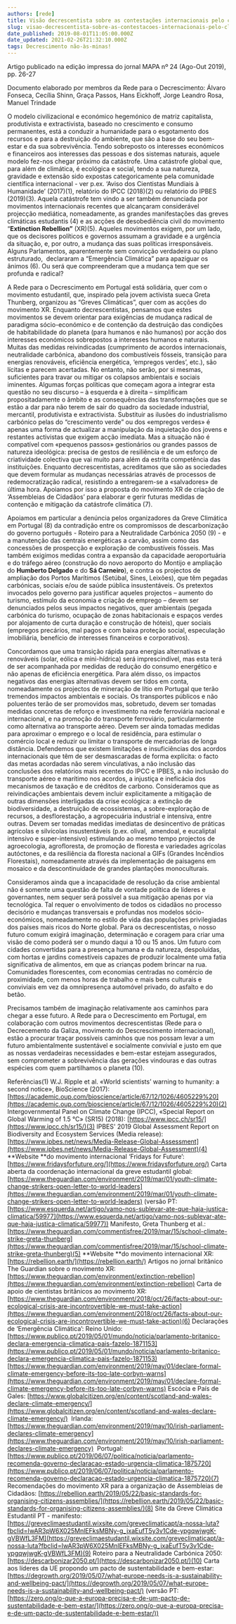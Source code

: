 ```yaml
---
authors: [rede]
title: Visão decrescentista sobre as contestações internacionais pelo clima
slug: visao-decrescentista-sobre-as-contestacoes-internacionais-pelo-clima
date_published: 2019-08-01T11:05:00.000Z
date_updated: 2021-02-26T21:32:10.000Z
tags: Decrescimento não-às-minas!
---
```

Artigo publicado na edição impressa do jornal MAPA nº 24 (Ago-Out 2019), pp. 26-27

Documento elaborado por membros da Rede para o Decrescimento: Álvaro Fonseca, Cecília Shinn, Graça Passos, Hans Eickhoff, Jorge Leandro Rosa, Manuel Trindade

O modelo civilizacional e económico hegemónico de matriz capitalista, produtivista e extractivista, baseado no crescimento e consumo permanentes, está a conduzir a humanidade para o esgotamento dos recursos e para a destruição do ambiente, que são a base do seu bem-estar e da sua sobrevivência. Tendo sobreposto os interesses económicos e financeiros aos interesses das pessoas e dos sistemas naturais, aquele modelo fez-nos chegar próximo da catástrofe. Uma catástrofe global que, para além de climática, é ecológica e social, tendo a sua natureza, gravidade e extensão sido expostas categoricamente pela comunidade científica internacional - ver p.ex. ‘Aviso dos Cientistas Mundiais à Humanidade’ (2017)(1), relatório do IPCC (2018)(2) ou relatório do IPBES (2019)(3). Aquela catástrofe tem vindo a ser também denunciada por movimentos internacionais recentes que alcançaram considerável projecção mediática, nomeadamente, as grandes manifestações das greves climáticas estudantis (4) e as acções de desobediência civil do movimento “**Extinction Rebellion”** (XR)(5). Aqueles movimentos exigem, por um lado, que os decisores políticos e governos assumam a gravidade e a urgência da situação, e, por outro, a mudança das suas políticas irresponsáveis. Alguns Parlamentos, aparentemente sem convicção verdadeira ou plano estruturado,  declararam a “Emergência Climática” para apaziguar os ânimos (6). Ou será que compreenderam que a mudança tem que ser profunda e radical?

A Rede para o Decrescimento em Portugal está solidária, quer com o movimento estudantil, que, inspirado pela jovem activista sueca Greta Thunberg, organizou as “Greves Climáticas”, quer com as acções do movimento XR. Enquanto decrescentistas, pensamos que estes movimentos se devem orientar para exigências de mudança radical de paradigma sócio-económico e de contenção da destruição das condições de habitabilidade do planeta (para humanos e não humanos) por acção dos interesses económicos sobrepostos a interesses humanos e naturais. Muitas das medidas reivindicadas (cumprimento de acordos internacionais, neutralidade carbónica, abandono dos combustíveis fósseis, transição para energias renováveis, eficiência energética, ‘empregos verdes’, etc.), são lícitas e parecem acertadas. No entanto, não serão, por si mesmas, suficientes para travar ou mitigar os colapsos ambientais e sociais iminentes. Algumas forças políticas que começam agora a integrar esta questão no seu discurso – à esquerda e à direita – simplificam propositadamente o âmbito e as consequências das transformações que se estão a dar para não terem de sair do quadro da sociedade industrial, mercantil, produtivista e extractivista. Substituir as ilusões do industrialismo carbónico pelas do “crescimento verde” ou dos «empregos verdes» é apenas uma forma de actualizar a manipulação da inquietação dos jovens e restantes activistas que exigem acção imediata. Mas a situação não é compatível com «pequenos passos» gestionários ou grandes passos de natureza ideológica: precisa de gestos de resiliência e de um esforço de criatividade colectiva que vai muito para além da estrita competência das instituições. Enquanto decrescentistas, acreditamos que são as sociedades que devem formular as mudanças necessárias através de processos de redemocratização radical, resistindo a entregarem-se a «salvadores» de última hora. Apoiamos por isso a proposta do movimento XR de criação de ‘Assembleias de Cidadãos’ para elaborar e gerir futuras medidas de contenção e mitigação da catástrofe climática (7).

Apoiamos em particular a denúncia pelos organizadores da Greve Climática em Portugal (8) da contradição entre os compromissos de descarbonização do governo português - Roteiro para a Neutralidade Carbónica 2050 (9) - e a manutenção das centrais energéticas a carvão, assim como das concessões de prospecção e exploração de combustíveis fósseis. Mas também exigimos medidas contra a expansão da capacidade aeroportuária e do tráfego aéreo (construção do novo aeroporto do Montijo e ampliação do **Humberto Delgado** e do **Sá Carneiro**), e contra os projectos de ampliação dos Portos Marítimos (Setúbal, Sines, Leixões), que têm pegadas carbónicas, sociais e/ou de saúde pública insustentáveis. Os pretextos invocados pelo governo para justificar aqueles projectos – aumento do turismo, estímulo da economia e criação de emprego – devem ser denunciados pelos seus impactos negativos, quer ambientais (pegada carbónica do turismo, ocupação de zonas habitacionais e espaços verdes por alojamento de curta duração e construção de hóteis), quer sociais (empregos precários, mal pagos e com baixa proteção social, especulação imobiliária, benefício de interesses financeiros e corporativos).

Concordamos que uma transição rápida para energias alternativas e renováveis (solar, eólica e mini-hídrica) será imprescindível, mas esta terá de ser acompanhada por medidas de redução do consumo energético e não apenas de eficiência energética. Para além disso, os impactos negativos das energias alternativas devem ser tidos em conta, nomeadamente os projectos de mineração de lítio em Portugal que terão tremendos impactos ambientais e sociais. Os transportes públicos e não poluentes terão de ser promovidos mas, sobretudo, devem ser tomadas medidas concretas de reforço e investimento na rede ferroviária nacional e internacional, e na promoção do transporte ferroviário, particularmente como alternativa ao transporte aéreo. Devem ser ainda tomadas medidas para aproximar o emprego e o local de residência, para estimular o comércio local e reduzir ou limitar o transporte de mercadorias de longa distância.
Defendemos que existem limitações e insuficiências dos acordos internacionais que têm de ser desmascaradas de forma explícita: o facto das metas acordadas não serem vinculativas, a não inclusão das conclusões dos relatórios mais recentes do IPCC e IPBES, a não inclusão do transporte aéreo e marítimo nos acordos, a injustiça e ineficácia dos mecanismos de taxação e de créditos de carbono.
Consideramos que as reivindicações ambientais devem incluir explicitamente a mitigação de outras dimensões interligadas da crise ecológica: a extinção de biodiversidade, a destruição de ecossistemas, a sobre-exploração de recursos, a desflorestação, a agropecuária industrial e intensiva, entre outras. Devem ser tomadas medidas imediatas de desincentivo de práticas agrícolas e silvícolas insustentáveis (p.ex. olival,  amendoal, e eucaliptal intensivo e super-intensivo) estimulando ao mesmo tempo projectos de agroecologia, agrofloresta, de promoção de floresta e variedades agrícolas autóctones, e da resiliência da floresta nacional a GIFs (Grandes Incêndios Florestais), nomeadamente através da implementação de paisagens em mosaico e da descontinuidade de grandes plantações monoculturais.

Consideramos ainda que a incapacidade de resolução da crise ambiental não é somente uma questão de falta de vontade política de líderes e governantes, nem sequer será possível a sua mitigação apenas por via tecnológica. Tal requer o envolvimento de todos os cidadãos no processo decisório e mudanças transversais e profundas nos modelos sócio-económicos, nomeadamente no estilo de vida das populações privilegiadas dos países mais ricos do Norte global.
Para os decrescentistas, o nosso futuro comum exigirá imaginação, determinação e coragem para criar uma visão de como poderá ser o mundo daqui a 10 ou 15 anos. Um futuro com cidades convertidas para a presença humana e da natureza, despoluídas, com hortas e jardins comestíveis capazes de produzir localmente uma fatia significativa de alimentos, em que as crianças podem brincar na rua. Comunidades florescentes, com economias centradas no comércio de proximidade, com menos horas de trabalho e mais bens culturais e conviviais em vez da omnipresença automóvel privado, do asfalto e do betão.

Precisamos também de imaginação relativamente aos caminhos para chegar a esse futuro. A Rede para o Decrescimento em Portugal, em colaboração com outros movimentos decrescentistas (Rede para o Decrecemento da Galiza, movimento do Descrescimento internacional), estão a procurar traçar possíveis caminhos que nos possam levar a um futuro ambientalmente sustentável e socialmente convivial e justo em que as nossas verdadeiras necessidades e bem-estar estejam assegurados, sem comprometer a sobrevivência das gerações vindouras e das outras espécies com quem partilhamos o planeta (10).

Referências(1) W.J. Ripple et al. «World scientists’ warning to humanity: a second notice», BioScience (2017): [https://academic.oup.com/bioscience/article/67/12/1026/4605229%20](https://academic.oup.com/bioscience/article/67/12/1026/4605229%20)(2) Intergovernmental Panel on Climate Change (IPCC), «Special Report on Global Warming of 1.5 °C» (SR15) (2018): [https://www.ipcc.ch/sr15/](https://www.ipcc.ch/sr15/)(3) IPBES' 2019 Global Assessment Report on Biodiversity and Ecosystem Services (Media release): [https://www.ipbes.net/news/Media-Release-Global-Assessment](https://www.ipbes.net/news/Media-Release-Global-Assessment)(4) **Website **do movimento internacional ‘Fridays for Future’: [https://www.fridaysforfuture.org/](https://www.fridaysforfuture.org/)
Carta aberta da coordenação internacional da greve estudantil global: [https://www.theguardian.com/environment/2019/mar/01/youth-climate-change-strikers-open-letter-to-world-leaders](https://www.theguardian.com/environment/2019/mar/01/youth-climate-change-strikers-open-letter-to-world-leaders) (versão PT: [https://www.esquerda.net/artigo/vamo-nos-sublevar-ate-que-haja-justica-climatica/59977](https://www.esquerda.net/artigo/vamo-nos-sublevar-ate-que-haja-justica-climatica/59977)) Manifesto, Greta Thunberg et al.:[https://www.theguardian.com/commentisfree/2019/mar/15/school-climate-strike-greta-thunberg](https://www.theguardian.com/commentisfree/2019/mar/15/school-climate-strike-greta-thunberg)(5) **Website **do movimento internacional XR: [https://rebellion.earth/](https://rebellion.earth/) Artigos no jornal britânico The Guardian sobre o movimento XR: [https://www.theguardian.com/environment/extinction-rebellion](https://www.theguardian.com/environment/extinction-rebellion) Carta de apoio de cientistas britânicos ao movimento XR:[https://www.theguardian.com/environment/2018/oct/26/facts-about-our-ecological-crisis-are-incontrovertible-we-must-take-action](https://www.theguardian.com/environment/2018/oct/26/facts-about-our-ecological-crisis-are-incontrovertible-we-must-take-action)(6) Declarações de ‘Emergência Climática’: Reino Unido:
[https://www.publico.pt/2019/05/01/mundo/noticia/parlamento-britanico-declara-emergencia-climatica-pais-fazelo-1871153](https://www.publico.pt/2019/05/01/mundo/noticia/parlamento-britanico-declara-emergencia-climatica-pais-fazelo-1871153)
[https://www.theguardian.com/environment/2019/may/01/declare-formal-climate-emergency-before-its-too-late-corbyn-warns](https://www.theguardian.com/environment/2019/may/01/declare-formal-climate-emergency-before-its-too-late-corbyn-warns) Escócia e País de Gales: [https://www.globalcitizen.org/en/content/scotland-and-wales-declare-climate-emergency/](https://www.globalcitizen.org/en/content/scotland-and-wales-declare-climate-emergency/)  Irlanda: [https://www.theguardian.com/environment/2019/may/10/irish-parliament-declares-climate-emergency](https://www.theguardian.com/environment/2019/may/10/irish-parliament-declares-climate-emergency)  Portugal: [https://www.publico.pt/2019/06/07/politica/noticia/parlamento-recomenda-governo-declaracao-estado-urgencia-climatica-1875720](https://www.publico.pt/2019/06/07/politica/noticia/parlamento-recomenda-governo-declaracao-estado-urgencia-climatica-1875720)(7) Recomendações do movimento XR para a organização de Assembleias de Cidadãos: [https://rebellion.earth/2019/05/22/basic-standards-for-organising-citizens-assemblies/](https://rebellion.earth/2019/05/22/basic-standards-for-organising-citizens-assemblies/)(8) Site da Greve Climática Estudantil PT - manifesto:[https://greveclimaestudantil.wixsite.com/greveclimaticapt/a-nossa-luta?fbclid=IwAR3pW6X025MnlEFksMBNy-g_jxaEufT5y3v1Cde-ypgqwjwgK-gVBWfL3FM](https://greveclimaestudantil.wixsite.com/greveclimaticapt/a-nossa-luta?fbclid=IwAR3pW6X025MnlEFksMBNy-g_jxaEufT5y3v1Cde-ypgqwjwgK-gVBWfL3FM)(9) Roteiro para a Neutralidade Carbónica 2050: [https://descarbonizar2050.pt/](https://descarbonizar2050.pt/)(10) Carta aos líderes da UE propondo um pacto de sustentabilidade e bem-estar:
[https://degrowth.org/2019/05/07/what-europe-needs-is-a-sustainability-and-wellbeing-pact/](https://degrowth.org/2019/05/07/what-europe-needs-is-a-sustainability-and-wellbeing-pact/) (versão PT: [https://zero.ong/o-que-a-europa-precisa-e-de-um-pacto-de-sustentabilidade-e-bem-estar/](https://zero.ong/o-que-a-europa-precisa-e-de-um-pacto-de-sustentabilidade-e-bem-estar/))
